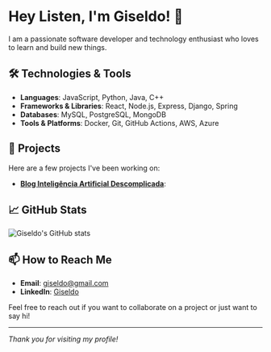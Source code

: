 # Hey Listen, I'm Giseldo! 👋

I am a passionate software developer and technology enthusiast who loves to learn and build new things. 

## 🛠️ Technologies & Tools

- **Languages**: JavaScript, Python, Java, C++
- **Frameworks & Libraries**: React, Node.js, Express, Django, Spring
- **Databases**: MySQL, PostgreSQL, MongoDB
- **Tools & Platforms**: Docker, Git, GitHub Actions, AWS, Azure

## 🚀 Projects

Here are a few projects I've been working on:

- **[Blog Inteligência Artificial Descomplicada](https://giseldo.hashnode.dev)**: 

## 📈 GitHub Stats

![Giseldo's GitHub stats](https://github-readme-stats.vercel.app/api?username=giseldo&show_icons=true&theme=radical)

## 📫 How to Reach Me

- **Email**: [giseldo@gmail.com](mailto:giseldo@gmail.com)
- **LinkedIn**: [Giseldo](https://linkedin.com/in/giseldo)

Feel free to reach out if you want to collaborate on a project or just want to say hi!

---

*Thank you for visiting my profile!*
